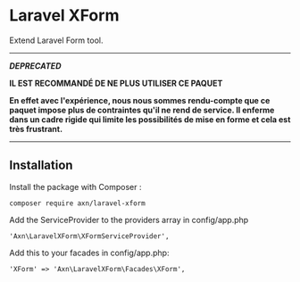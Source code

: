 # Laravel XForm

Extend Laravel Form tool.

---

***DEPRECATED***

**IL EST RECOMMANDÉ DE NE PLUS UTILISER CE PAQUET**

**En effet avec l'expérience, nous nous sommes rendu-compte que ce paquet impose plus de contraintes qu'il ne rend de service.
Il enferme dans un cadre rigide qui limite les possibilités de mise en forme et cela est très frustrant.**

---

## Installation

Install the package with Composer :

```
composer require axn/laravel-xform
```

Add the ServiceProvider to the providers array in config/app.php

```
'Axn\LaravelXForm\XFormServiceProvider',
```

Add this to your facades in config/app.php:

```
'XForm' => 'Axn\LaravelXForm\Facades\XForm',
```
